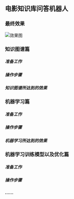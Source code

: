 ## 电影知识库问答机器人

### 最终效果

![效果图](https://raw.githubusercontent.com/Mrzhang3389/chatbot/master/assets/example.png)

### 知识图谱篇

##### 准备工作



##### 操作步骤



##### 知识图谱所达到的效果



### 机器学习篇

##### 准备工作



##### 操作步骤



##### 机器学习所达到的效果



### 机器学习训练模型以及优化篇

##### 准备工作



##### 操作步骤



##### ......